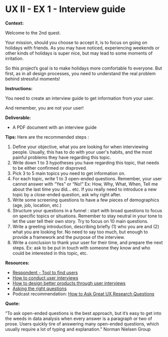 # UX II - EX 1 - Interview guide

**Context:** 

Welcome to the 2nd quest. 

Your mission, should you choose to accept it, is to focus on going on holidays with friends. As you may have noticed, experiencing weekends or other kinds of holidays is super nice, but may lead to some moments of irritation. 

So this project’s goal is to make holidays more comfortable fo everyone. But first, as in all design processes, you need to understand the real problem behind stressful moments!

**Instructions:** 

You need to create an interview guide to get information from your user. 

And remember, you are not your user! 

**Deliverable:** 

- A PDF document with an interview guide

**Tips:** 
Here are the recommended steps : 

1. Define your objective, what you are looking for when interviewing people. Usually, this has to do with your user's habits, and the most painful problems they have regarding this topic. 
2. Write down 1 to 3 hypotheses you have regarding this topic, that needs to be either confirmed or disproved. 
3. Pick 3 to 5 main topics you need to get information on.
4. For each topic, write 1 to 3 open-ended questions. Remember, your user cannot answer with “Yes” or “No!” Ex: How, Why, What, When, Tell me about the last time you did... etc. If you really need to introduce a new topic by a close-ended question, ask why right after.
5. Write some screening questions to have a few pieces of demographics (age, job, location, etc.)
6. Structure your questions in a funnel : start with broad questions to focus on specific topics or situations. Remember to stay neutral in your tone to let the user tell their own story. Try to focus on 10 main questions.
7. Write a greeting introduction, describing briefly (1) who you are and (2) what you are looking for. No need to say too much, but enough to provide a framework and the purpose of the interview. 
8. Write a conclusion to thank your user for their time, and prepare the next steps. Ex: ask to be put in touch with someone they know and who could be interested in this topic, etc.

**Resources:** 

- [Respondent - Tool to find users](https://www.respondent.io)
- [How to conduct user interviews](https://uxdesign.cc/how-to-conduct-user-interviews-fe4b8c34b0b7?sk=9625632a522a9309a91297191e668565)
- [How to design better products through user interviews](https://uxdesign.cc/how-to-design-better-products-through-user-interviews-4c5142bb1fc4)
- [Asking the right questions](https://uxdesign.cc/asking-the-right-questions-on-user-research-interviews-and-testing-427261742a67)
- Podcast recommendation: [How to Ask Great UX Research Questions](https://open.spotify.com/episode/5UlvTKyVObeCDxkc8DAakU?si=fjMEHCdjRXWkYhwKhxIopQ)

**Quote:** 

“To ask open-ended questions is the best approach, but it’s easy to get into the weeds in data analysis when every answer is a paragraph or two of prose. Users quickly tire of answering many open-ended questions, which usually require a lot of typing and explanation.” Norman Nielsen Group